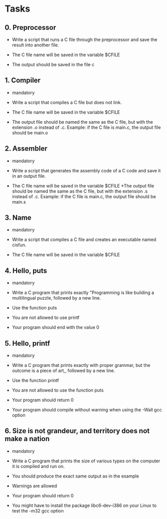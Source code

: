 # Tasks
## 0. Preprocessor
* Write a script that runs a C file through the preprocessor and save the result into another file.

* The C file name will be saved in the variable $CFILE
* The output should be saved in the file c

## 1. Compiler
* mandatory
* Write a script that compiles a C file but does not link.

* The C file name will be saved in the variable $CFILE
* The output file should be named the same as the C file, but with the extension .o instead of .c.
Example: if the C file is main.c, the output file should be main.o

## 2. Assembler
* mandatory
* Write a script that generates the assembly code of a C code and save it in an output file.

* The C file name will be saved in the variable $CFILE
*The output file should be named the same as the C file, but with the extension .s instead of .c.
Example: if the C file is main.c, the output file should be main.s

## 3. Name
* mandatory
* Write a script that compiles a C file and creates an executable named cisfun.

* The C file name will be saved in the variable $CFILE

## 4. Hello, puts
* mandatory
* Write a C program that prints exactly "Programming is like building a multilingual puzzle, followed by a new line.

* Use the function puts
* You are not allowed to use printf
* Your program should end with the value 0
## 5. Hello, printf
* mandatory
* Write a C program that prints exactly with proper grammar, but the outcome is a piece of art,, followed by a new line.

* Use the function printf
* You are not allowed to use the function puts
* Your program should return 0
* Your program should compile without warning when using the -Wall gcc option

## 6. Size is not grandeur, and territory does not make a nation
* mandatory
* Write a C program that prints the size of various types on the computer it is compiled and run on.

* You should produce the exact same output as in the example
* Warnings are allowed
* Your program should return 0
* You might have to install the package libc6-dev-i386 on your Linux to test the -m32 gcc option
